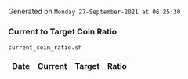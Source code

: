 Generated on `Monday 27-September-2021 at 06:25:30`

### Current to Target Coin Ratio
`current_coin_ratio.sh`

Date|Current|Target|Ratio
---|---|---|---
